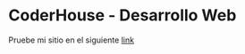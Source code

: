 # CoderHouse - Desarrollo Web

Pruebe mi sitio en el siguiente [link]( https://carmen-di.github.io/QueHayLp/) 
